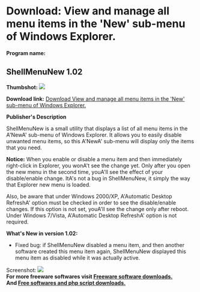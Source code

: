 # Download: View and manage all menu items in the 'New' sub-menu of Windows Explorer.

**Program name:**

## ShellMenuNew 1.02

  
**Thumbshot:** ![](http://www.freewarefiles.com/screenshot/shellmenunew_md.gif)   
  
**Download link:** [Download View and manage all menu items in the 'New' sub-menu of Windows Explorer.](http://freesoftwares.boysofts.com/ShellMenuNew_program_54656.html)  
  


**Publisher's Description**  
  


ShellMenuNew is a small utility that displays a list of all menu items in the A'NewA' sub-menu of Windows Explorer. It allows you to easily disable unwanted menu items, so this A'NewA' sub-menu will display only the items that you need. 

**Notice:** When you enable or disable a menu item and then immediately right-click in Explorer, you wonA't see the change yet. Only after you open the new menu in the second time, youA'll see the effect of your disable/enable change. ItA's not a bug in ShellMenuNew, it simply the way that Explorer new menu is loaded.

Also, be aware that under Windows 2000/XP, A'Automatic Desktop RefreshA' option must be checked in order to see the disable/enable changes. If this option is not set, youA'll see the change only after reboot. Under Windows 7/Vista, A'Automatic Desktop RefreshA' option is not required. 

**What's New in version 1.02:**

  * Fixed bug: if ShellMenuNew disabled a menu item, and then another software created this menu item again, ShellMenuNew displayed this menu item as disabled while it was actually active. 

  
  
Screenshot: ![](http://www.freewarefiles.com/screenshot/shellmenunew.gif)   
**For more freeware softwares visit [Freeware software downloads.](http://freesoftwares.boysofts.com/)**   
**And [Free softwares and php script downloads.](http://www.boysofts.com/)**
